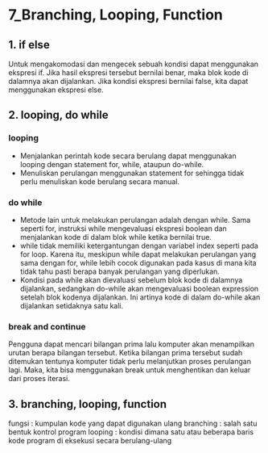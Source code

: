 # 7_Branching, Looping, Function

## 1. if else 
Untuk mengakomodasi dan mengecek sebuah kondisi dapat menggunakan ekspresi if. 
Jika hasil ekspresi tersebut bernilai benar, maka blok kode di dalamnya akan dijalankan. 
Jika kondisi ekspresi bernilai false, kita dapat menggunakan ekspresi else.

## 2. looping, do while
### looping
- Menjalankan perintah kode secara berulang dapat menggunakan looping dengan statement for, while, ataupun do-while.
- Menuliskan perulangan menggunakan statement for sehingga tidak perlu menuliskan kode berulang secara manual.

### do while  
- Metode lain untuk melakukan perulangan adalah dengan while. Sama seperti for, instruksi while mengevaluasi ekspresi boolean dan menjalankan kode di dalam blok while ketika bernilai true.
- while tidak memiliki ketergantungan dengan variabel index seperti pada for loop. Karena itu, meskipun while dapat melakukan perulangan yang sama dengan for, 
  while lebih cocok digunakan pada kasus di mana kita tidak tahu pasti berapa banyak perulangan yang diperlukan.
- Kondisi pada while akan dievaluasi sebelum blok kode di dalamnya dijalankan, sedangkan do-while akan mengevaluasi boolean expression setelah blok kodenya dijalankan. 
  Ini artinya kode di dalam do-while akan dijalankan setidaknya satu kali.  

### break and continue

Pengguna dapat mencari bilangan prima lalu komputer akan menampilkan urutan berapa bilangan tersebut. Ketika bilangan prima tersebut sudah ditemukan tentunya komputer tidak perlu melanjutkan proses perulangan lagi. 
Maka, kita bisa menggunakan break untuk menghentikan dan keluar dari proses iterasi.

## 3. branching, looping, function

fungsi : kumpulan kode yang dapat digunakan ulang
branching : salah satu bentuk kontrol program
looping : kondisi dimana satu atau beberapa baris kode program di eksekusi secara berulang-ulang